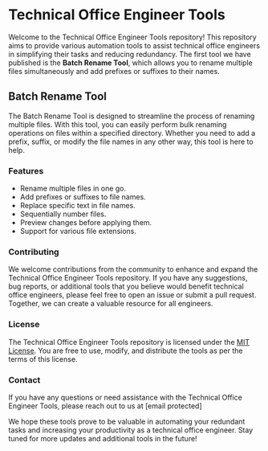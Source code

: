 # Technical Office Engineer Tools

Welcome to the Technical Office Engineer Tools repository! This repository aims to provide various automation tools to assist technical office engineers in simplifying their tasks and reducing redundancy. The first tool we have published is the **Batch Rename Tool**, which allows you to rename multiple files simultaneously and add prefixes or suffixes to their names. 

## Batch Rename Tool

The Batch Rename Tool is designed to streamline the process of renaming multiple files. With this tool, you can easily perform bulk renaming operations on files within a specified directory. Whether you need to add a prefix, suffix, or modify the file names in any other way, this tool is here to help.

### Features

- Rename multiple files in one go.
- Add prefixes or suffixes to file names.
- Replace specific text in file names.
- Sequentially number files.
- Preview changes before applying them.
- Support for various file extensions.

### Contributing

We welcome contributions from the community to enhance and expand the Technical Office Engineer Tools repository. If you have any suggestions, bug reports, or additional tools that you believe would benefit technical office engineers, please feel free to open an issue or submit a pull request. Together, we can create a valuable resource for all engineers.

### License

The Technical Office Engineer Tools repository is licensed under the [MIT License](LICENSE). You are free to use, modify, and distribute the tools as per the terms of this license.

### Contact

If you have any questions or need assistance with the Technical Office Engineer Tools, please reach out to us at [email protected]

We hope these tools prove to be valuable in automating your redundant tasks and increasing your productivity as a technical office engineer. Stay tuned for more updates and additional tools in the future!
